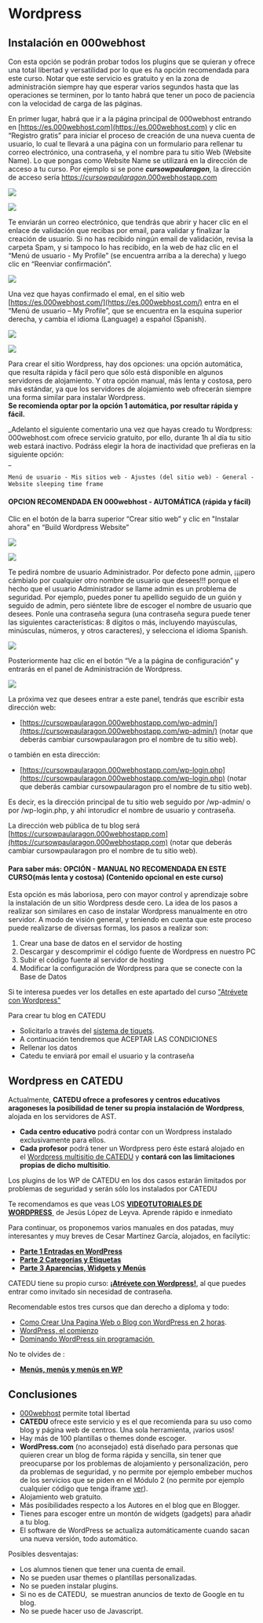 
# Wordpress

## Instalación en 000webhost

Con esta opción se podrán probar todos los plugins que se quieran y ofrece una total libertad y versatilidad por lo que es ña opción recomendada para este curso. Notar que este servicio es gratuito y en la zona de administración siempre hay que esperar varios segundos hasta que las operaciones se terminen, por lo tanto habrá que tener un poco de paciencia con la velocidad de carga de las páginas.

En primer lugar, habrá que ir a la página principal de 000webhost entrando en [https://es.000webhost.com](https://es.000webhost.com) y clic en “Registro gratis” para iniciar el proceso de creación de una nueva cuenta de usuario, lo cual te llevará a una página con un formulario para rellenar tu correo electrónico, una contraseña, y el nombre para tu sitio Web \(Website Name\). Lo que pongas como Website Name se utilizará en la dirección de acceso a tu curso. Por ejemplo si se pone _**cursowpaularagon**_, la dirección de acceso sería [https://_cursowpaularagon_.000webhostapp.com](https://cursowpaularagon.000webhostapp.com)

![](/assets/hosting0-alta.png)

![](/assets/hosting1-bienvenida.png)

Te enviarán un correo electrónico, que tendrás que abrir y hacer clic en el enlace de validación que recibas por email, para validar y finalizar la creación de usuario. Si no has recibido ningún email de validación, revisa la carpeta Spam, y si tampoco lo has recibido, en la web de haz clic en el “Menú de usuario - My Profile” \(se encuentra arriba a la derecha\) y luego clic en “Reenviar confirmación”.

![](/assets/hosting2-email.png)

Una vez que hayas confirmado el emal, en el sitio web [https://es.000webhost.com/](https://es.000webhost.com/) entra en el “Menú de usuario – My Profile”, que se encuentra en la esquina superior derecha, y cambia el idioma \(Language\) a español \(Spanish\).

![](/assets/hosting3-myprofile.png)

![](/assets/hosting4-es-es.png)

Para crear el sitio Wordpress, hay dos opciones: una opción automática, que resulta rápida y fácil pero que sólo está disponible en algunos servidores de alojamiento. Y otra opción manual, más lenta y costosa, pero más estándar, ya que los servidores de alojamiento web ofrecerán siempre una forma similar para instalar Wordpress.  
**Se recomienda optar por la opción 1 automática, por resultar rápida y fácil.**

_Adelanto el siguiente comentario una vez que hayas creado tu Wordpress: 000webhost.com ofrece servicio gratuito, por ello, durante 1h al día tu sitio web estará inactivo. Podráss elegir la hora de inactividad que prefieras en la siguiente opción:    
_

```
Menú de usuario - Mis sitios web - Ajustes (del sitio web) - General - Website sleeping time frame
```

#### OPCION RECOMENDADA EN 000webhost - AUTOMÁTICA \(rápida y fácil\)

Clic en el botón de la barra superior “Crear sitio web” y clic en "Instalar ahora" en “Build Wordpress Website”

![](/assets/hosting5-boton-crear.png)

![](/assets/hosting6-boton-crear-wp.png)

Te pedirá nombre de usuario Administrador. Por defecto pone admin, ¡¡¡pero cámbialo por cualquier otro nombre de usuario que desees!!! porque el hecho que el usuario Administrador se llame admin es un problema de seguridad. Por ejemplo, puedes poner tu apellido seguido de un guión y seguido de admin, pero siéntete libre de escoger el nombre de usuario que desees. Ponle una contraseña segura \(una contraseña segura puede tener las siguientes características: 8 dígitos o más, incluyendo mayúsculas, minúsculas, números, y otros caracteres\), y selecciona el idioma Spanish.

![](/assets/hosting7-crear-wp.png)

Posteriormente haz clic en el botón “Ve a la página de configuración” y entrarás en el panel de Administración de Wordpress.

![](/assets/hosting8-wp-creado.png)

La próxima vez que desees entrar a este panel, tendrás que escribir esta dirección web:

* [https://cursowpaularagon.000webhostapp.com/wp-admin/](https://cursowpaularagon.000webhostapp.com/wp-admin/) \(notar que deberás cambiar cursowpaularagon pro el nombre de tu sitio web\).

o también en esta dirección:

* [https://cursowpaularagon.000webhostapp.com/wp-login.php](https://cursowpaularagon.000webhostapp.com/wp-login.php) \(notar que deberás cambiar cursowpaularagon pro el nombre de tu sitio web\).

Es decir, es la dirección principal de tu sitio web seguido por /wp-admin/ o por /wp-login.php, y ahí intorudicr el nombre de usuario y contraseña.

La dirección web pública de tu blog será [https://cursowpaularagon.000webhostapp.com](https://cursowpaularagon.000webhostapp.com) \(notar que deberás cambiar cursowpaularagon pro el nombre de tu sitio web\).

#### Para saber más: OPCIÓN - MANUAL NO RECOMENDADA EN ESTE CURSO\(más lenta y costosa\) (Contenido opcional en este curso)

Esta opción es más laboriosa, pero con mayor control y aprendizaje sobre la instalación de un sitio Wordpress desde cero. La idea de los pasos a realizar son similares en caso de instalar Wordpress manualmente en otro servidor. A modo de visión general, y teniendo en cuenta que este proceso puede realizarse de diversas formas, los pasos a realizar son:

1. Crear una base de datos en el servidor de hosting
2. Descargar y descomprimir el código fuente de Wordpress en nuestro PC
3. Subir el código fuente al servidor de hosting
4. Modificar la configuración de Wordpress para que se conecte con la Base de Datos

Si te interesa puedes ver los detalles en este apartado del curso ["Atrévete con Wordpress"](https://catedu.gitbooks.io/atrevete-con-wordpress/content/empezando-con-wordpress/instalar-wordpress-en-000webhost.html)


Para crear tu blog en CATEDU

* Solicitarlo a través del [sistema de tiquets](http://soporte.catedu.es/).
* A continuación tendremos que ACEPTAR LAS CONDICIONES
* Rellenar los datos
* Catedu te enviará por email el usuario y la contraseña

## Wordpress en CATEDU

Actualmente, **CATEDU ofrece a profesores y centros educativos aragoneses la posibilidad de tener su propia instalación de Wordpress**, alojada en los servidores de AST. 

- **Cada centro educativo** podrá contar con un Wordpress instalado exclusivamente para ellos. 
- **Cada profesor** podrá tener un Wordpress pero éste estará alojado en el [Wordpress multisitio de CATEDU](http://wp.catedu.es/) y **contará con las limitaciones propias de dicho multisitio**.

Los plugins de los WP de CATEDU en los dos casos estarán limitados por problemas de seguridad y serán sólo los instalados por CATEDU

Te recomendamos es que veas LOS [**VIDEOTUTORIALES DE WORDPRESS** ](http://facilytic.catedu.es/2016/01/15/video-tutoriales-wordpess/) de Jesús López de Leyva. Aprende rápido e inmediato

Para continuar, os proponemos varios manuales en dos patadas, muy interesantes y muy breves de Cesar Martínez García, alojados, en facilytic:

- **[Parte 1 Entradas en WordPress](http://www.catedu.es/facilytic/wp-content/uploads/2013/04/Manual_WP_1.pdf)**
- [**Parte 2 Categorías y Etiquetas**](http://www.catedu.es/facilytic/wp-content/uploads/2013/04/Manual_WP_2.pdf)
- [**Parte 3 Aparencias, Widgets y Menús**](http://www.catedu.es/facilytic/wp-content/uploads/2013/05/Manual_WP_3.pdf) 

CATEDU tiene su propio curso: [**¡Atrévete con Wordpress!**](http://moodle.catedu.es/course/view.php?id=57), al que puedes entrar como invitado sin necesidad de contraseña.

Recomendable estos tres cursos que dan derecho a diploma y todo:

- [Como Crear Una Pagina Web o Blog con WordPress en 2 horas](https://www.udemy.com/como-crear-una-pagina-web-o-blog-con-wordpress/).
- [WordPress, el comienzo](https://www.acamica.com/cursos/63/curso-inicial-wordpress) 
- [Dominando WordPress sin programación ](https://www.udemy.com/dominando-wordpress/)

No te olvides de :

- [**Menús, menús y menús en WP**](http://facilytic.catedu.es/2013/06/11/menus-menus-y-menus-wordpress/)

## Conclusiones


- [000webhost](https://es.000webhost.com/) permite total libertad 
- **CATEDU** ofrece este servicio y es el que recomienda para su uso como blog y página web de centros. Una sola herramienta, ¡varios usos!
- Hay más de 100 plantillas o themes donde escoger.
- **WordPress.com** (no aconsejado) está diseñado para personas que quieren crear un blog de forma rápida y sencilla, sin tener que preocuparse por los problemas de alojamiento y personalización, pero da problemas de seguridad, y no permite por ejemplo embeber muchos de los servicios que se piden en el Módulo 2 (no permite por ejemplo cualquier código que tenga iframe [ver](https://en.support.wordpress.com/code/)).
- Alojamiento web gratuito.
- Más posibilidades respecto a los Autores en el blog que en Blogger.
- Tienes para escoger entre un montón de widgets (gadgets) para añadir a tu blog.
- El software de WordPress se actualiza automáticamente cuando sacan una nueva versión, todo automático.

Posibles desventajas:

- Los alumnos tienen que tener una cuenta de email.
- No se pueden usar themes o plantillas personalizadas.
- No se pueden instalar plugins.
- Si no es de CATEDU,  se muestran anuncios de texto de Google en tu blog.
- No se puede hacer uso de Javascript.

